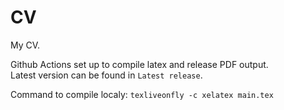 # CV

My CV.  

Github Actions set up to compile latex and release PDF output.  
Latest version can be found in `Latest release`.  

Command to compile localy: `texliveonfly -c xelatex main.tex`
